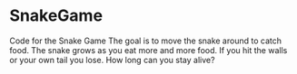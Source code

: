 # SnakeGame
Code for the Snake Game
The goal is to  move the snake around to catch food. The snake grows as you eat more and more food.
If you hit the walls or your own tail you lose. 
How long can you stay alive?
